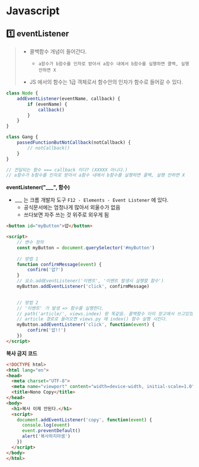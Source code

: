 # Javascript

## :one: eventListener

> - 콜백함수 개념이 들어간다.
>   - `a함수가 b함수를 인자로 받아서 a함수 내에서 b함수를 실행하면 콜백, 실행 안하면 X `
>
> - JS 에서의 함수는 1급 객체로서 함수안의 인자가 함수로 들어갈 수 있다.

```js
class Node {
    addEventListener(eventName, callback) {
        if (evenName) {
            callback()
        }
    }
}

class Gang {
    passedFunctionButNotCallback(notCallback) {
        // notCallback()
    }
}

// 전달되는 함수 === callback 이다? (XXXXX 아니다.)
// a함수가 b함수를 인자로 받아서 a함수 내에서 b함수를 실행하면 콜백, 실행 안하면 X 
```





**eventListener("___", 함수)**

- ___ 는 크롬 개발자 도구 `F12 - Elements - Event Listener` 에 있다.
  - 공식문서에는 엄청나게 많아서 외울수가 없음
  - 쓰다보면 자주 쓰는 것 위주로 외우게 됨 





```html
<button id="myButton">얍</button>  

<script>
    // 변수 정의
    const myButton = document.querySelector('#myButton')
	
    // 방법 1
    function confirmMessage(event) {
        confirm('얍?')
    }
    // 요소.addEventListener('이벤트', '이벤트 발생시 실행할 함수')
    myButton.addEventListener('click', confirmMessage)

    
    // 방법 2
    // '이벤트' 가 발생 => 함수를 실행한다.
    // path('article/', views.index) 랑 똑같음. 콜백함수 이미 장고에서 쓰고있었음
    // article 경로로 들어오면 views.py 에 index() 함수 실행 시킨다.
    myButton.addEventListener('click', function(event) {
        confirm('얍!!')
    })
</script>
```



**복사 금지 코드**

```html
<!DOCTYPE html>
<html lang="en">
<head>
  <meta charset="UTF-8">
  <meta name="viewport" content="width=device-width, initial-scale=1.0">
  <title>Nono Copy</title>
</head>
<body>
  <h1>복사 이제 안된다.</h1>
  <script>
    document.addEventListener('copy', function(event) {
      console.log(event)
      event.preventDefault()
      alert('복사하지마셈')
    })
  </script>
</body>
</html>
```

